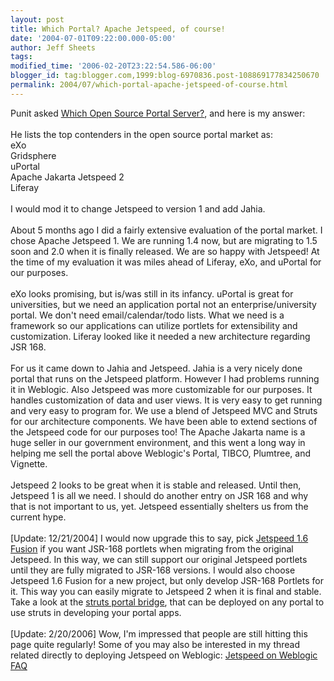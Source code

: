 ```yaml
---
layout: post
title: Which Portal? Apache Jetspeed, of course!
date: '2004-07-01T09:22:00.000-05:00'
author: Jeff Sheets
tags:
modified_time: '2006-02-20T23:22:54.586-06:00'
blogger_id: tag:blogger.com,1999:blog-6970836.post-108869177834250670
permalink: 2004/07/which-portal-apache-jetspeed-of-course.html
---
```


Punit asked <a
      href="http://jroller.com/page/portlets/20040701#which_open_source_portal_server">Which Open
      Source Portal Server?</a>, and here is my answer:<br /><br />He lists the
      top contenders in the open source portal market as:<br />eXo<br />Gridsphere<br
      />uPortal<br />Apache Jakarta Jetspeed 2<br />Liferay<br /><br />I
      would mod it to change Jetspeed to version 1 and add Jahia.<br /><br />About 5
      months ago I did a fairly extensive evaluation of the portal market. I chose Apache Jetspeed
      1. We are running 1.4 now, but are migrating to 1.5 soon and 2.0 when it is finally released.
      We are so happy with Jetspeed! At the time of my evaluation it was miles ahead of Liferay,
      eXo, and uPortal for our purposes.<br /><br />eXo looks promising, but is/was
      still in its infancy. uPortal is great for universities, but we need an application portal not
      an enterprise/university portal. We don't need email/calendar/todo lists. What we need is a
      framework so our applications can utilize portlets for extensibility and customization.
      Liferay looked like it needed a new architecture regarding JSR 168.<br /><br />For
      us it came down to Jahia and Jetspeed. Jahia is a very nicely done portal that runs on the
      Jetspeed platform. However I had problems running it in Weblogic. Also Jetspeed was more
      customizable for our purposes. It handles customization of data and user views. It is very
      easy to get running and very easy to program for. We use a blend of Jetspeed MVC and Struts
      for our architecture components. We have been able to extend sections of the Jetspeed code for
      our purposes too! The Apache Jakarta name is a huge seller in our government environment, and
      this went a long way in helping me sell the portal above Weblogic's Portal, TIBCO, Plumtree,
      and Vignette.<br /><br />Jetspeed 2 looks to be great when it is stable and
      released. Until then, Jetspeed 1 is all we need. I should do another entry on JSR 168 and why
      that is not important to us, yet. Jetspeed essentially shelters us from the current
      hype.<br /><br />[Update: 12/21/2004] I would now upgrade this to say, pick <a
      href="http://www.mail-archive.com/jetspeed-user@jakarta.apache.org/msg14154.html">Jetspeed
      1.6 Fusion</a> if you want JSR-168 portlets when migrating from the original Jetspeed.
      In this way, we can still support our original Jetspeed portlets until they are fully migrated
      to JSR-168 versions. I would also choose Jetspeed 1.6 Fusion for a new project, but only
      develop JSR-168 Portlets for it. This way you can easily migrate to Jetspeed 2 when it is
      final and stable. Take a look at the <a
      href="http://cvs.apache.org/viewcvs.cgi/jakarta-jetspeed-2/portals-bridges/struts/README.txt?view=markup">struts
      portal bridge</a>, that can be deployed on any portal to use struts in developing your
      portal apps.<br /><br />[Update: 2/20/2006] Wow, I'm impressed that people are
      still hitting this page quite regularly! Some of you may also be interested in my thread
      related directly to deploying Jetspeed on Weblogic: <a
      href="http://uncommentedbytes.blogspot.com/2005/03/jetspeed-on-weblogic-faq.html">Jetspeed
      on Weblogic FAQ</a>